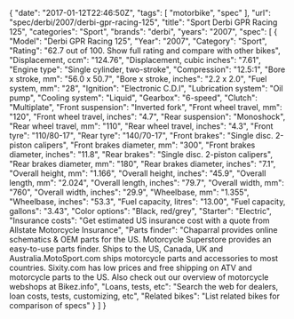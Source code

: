 {
    "date": "2017-01-12T22:46:50Z",
    "tags": [
        "motorbike",
        "spec"
    ],
    "url": "spec\/derbi\/2007\/derbi-gpr-racing-125",
    "title": "Sport Derbi GPR Racing 125",
    "categories": "Sport",
    "brands": "derbi",
    "years": "2007",
    "spec": [
        {
            "Model": "Derbi GPR Racing 125",
            "Year": "2007",
            "Category": "Sport",
            "Rating": "62.7 out of 100. Show full rating and compare with other bikes",
            "Displacement, ccm": "124.76",
            "Displacement, cubic inches": "7.61",
            "Engine type": "Single cylinder, two-stroke",
            "Compression": "12.5:1",
            "Bore x stroke, mm": "56.0 x 50.7",
            "Bore x stroke, inches": "2.2 x 2.0",
            "Fuel system, mm": "28",
            "Ignition": "Electronic C.D.I",
            "Lubrication system": "Oil pump",
            "Cooling system": "Liquid",
            "Gearbox": "6-speed",
            "Clutch": "Multiplate",
            "Front suspension": "Inverted fork",
            "Front wheel travel, mm": "120",
            "Front wheel travel, inches": "4.7",
            "Rear suspension": "Monoshock",
            "Rear wheel travel, mm": "110",
            "Rear wheel travel, inches": "4.3",
            "Front tyre": "110\/80-17",
            "Rear tyre": "140\/70-17",
            "Front brakes": "Single disc. 2-piston calipers",
            "Front brakes diameter, mm": "300",
            "Front brakes diameter, inches": "11.8",
            "Rear brakes": "Single disc. 2-piston calipers",
            "Rear brakes diameter, mm": "180",
            "Rear brakes diameter, inches": "7.1",
            "Overall height, mm": "1.166",
            "Overall height, inches": "45.9",
            "Overall length, mm": "2.024",
            "Overall length, inches": "79.7",
            "Overall width, mm": "760",
            "Overall width, inches": "29.9",
            "Wheelbase, mm": "1.355",
            "Wheelbase, inches": "53.3",
            "Fuel capacity, litres": "13.00",
            "Fuel capacity, gallons": "3.43",
            "Color options": "Black, red\/grey",
            "Starter": "Electric",
            "Insurance costs": "Get estimated US insurance cost with a quote from Allstate Motorcycle Insurance",
            "Parts finder": "Chaparral provides online schematics & OEM parts for the US.   Motorcycle Superstore provides an easy-to-use parts finder. Ships to the US, Canada, UK and Australia.MotoSport.com ships motorcycle parts and accessories to most countries.    Sixity.com has low prices and free shipping on ATV and motorcycle parts to the US. Also check out our overview of motorcycle webshops at Bikez.info",
            "Loans, tests, etc": "Search the web for dealers, loan costs, tests, customizing, etc",
            "Related bikes": "List related bikes for comparison of specs"
        }
    ]
}